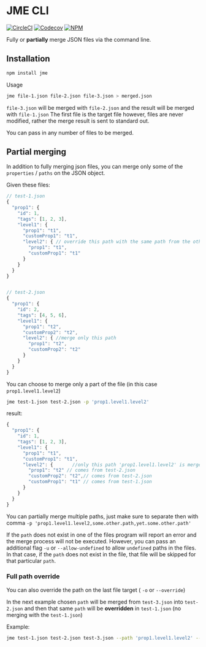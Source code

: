 # JME CLI

[![CircleCI](https://img.shields.io/circleci/build/github/ivandotv/jme/master)](https://circleci.com/gh/ivandotv/jme)
[![Codecov](https://img.shields.io/codecov/c/github/ivandotv/jme)](https://codecov.io/gh/ivandotv/jme)
[![NPM](https://img.shields.io/npm/l/jme)](https://www.npmjs.com/package/jme)

Fully or **partially** merge JSON files via the command line.

## Installation

```bash
npm install jme
```

Usage

```bash
jme file-1.json file-2.json file-3.json > merged.json
```

`file-3.json` will be merged with `file-2.json` and the result will be merged with `file-1.json`
The first file is the target file however, files are never modified, rather the merge result is sent to standard out.

You can pass in any number of files to be merged.

## Partial merging

In addition to fully merging json files, you can merge only some of the
`properties` / `paths` on the JSON object.

Given these files:

```js
// test-1.json
{
  "prop1": {
    "id": 1,
    "tags": [1, 2, 3],
    "level1": {
      "prop1": "t1",
      "customProp1": "t1",
      "level2": { // override this path with the same path from the other files.
        "prop1": "t1",
        "customProp1": "t1"
      }
    }
  }
}


// test-2.json
{
  "prop1": {
    "id": 2,
    "tags": [4, 5, 6],
    "level1": {
      "prop1": "t2",
      "customProp2": "t2",
      "level2": { //merge only this path
        "prop1": "t2",
        "customProp2": "t2"
      }
    }
  }
}
```

You can choose to merge only a part of the file (in this case `prop1.level1.level2`)

```bash
jme test-1.json test-2.json -p 'prop1.level1.level2'
```

result:

```js
{
  "prop1": {
    "id": 1,
    "tags": [1, 2, 3],
    "level1": {
      "prop1": "t1",
      "customProp1": "t1",
      "level2": {       //only this path 'prop1.level1.level2' is merged
        "prop1": "t2" // comes from test-2.json
        "customProp2": "t2",// comes from test-2.json
        "customProp1": "t1" // comes from test-1.json
      }
    }
  }
}

```

You can partially merge multiple paths, just make sure to separate then with comma `-p 'prop1.level1.level2,some.other.path,yet.some.other.path'`

If the `path` does not exist in one of the files program will report an error and the merge process will not be executed. However, you can pass an additional flag `-u` or `--allow-undefined` to allow `undefined` paths in the files. In that case, if the `path` does not exist in the file, that file will be skipped for that particular `path`.

### Full path override

You can also override the path on the last file target ( `-o` or `--override`)

In the next example chosen `path` will be merged from `test-3.json` into `test-2.json` and then that same `path` will be **overridden** in `test-1.json` (no merging with the `test-1.json`)

Example:

```bash
jme test-1.json test-2.json test-3.json --path 'prop1.level1.level2' --override
```
